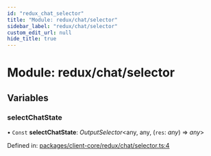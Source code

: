 ```yaml
---
id: "redux_chat_selector"
title: "Module: redux/chat/selector"
sidebar_label: "redux/chat/selector"
custom_edit_url: null
hide_title: true
---
```


# Module: redux/chat/selector

## Variables

### selectChatState

• `Const` **selectChatState**: *OutputSelector*<any, any, (`res`: *any*) => *any*\>

Defined in: [packages/client-core/redux/chat/selector.ts:4](https://github.com/xr3ngine/xr3ngine/blob/66a84a950/packages/client-core/redux/chat/selector.ts#L4)
